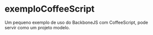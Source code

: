 exemploCoffeeScript
=================

Um pequeno exemplo de uso do BackboneJS com CoffeeScript, pode servir como um projeto modelo.
